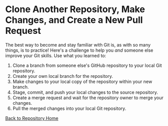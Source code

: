 # Clone Another Repository, Make Changes, and Create a New Pull Request

The best way to become and stay familiar with Git is, as with so many things, is to practice! Here's a challenge to help you _and_ someone else improve your Git skills. Use what you learned to:

1. Clone a branch from someone else's GitHub repository to your local Git repository.
2. Create your own local branch for the repository.
3. Make changes to your local copy of the repository within your new branch.
4. Stage, commit, and push your local changes to the source repository.
5. Create a merge request and wait for the repository owner to merge your changes.
6. Pull the merged changes into your local Git repository.

[Back to Repository Home](../index.md "Back to Repository Home")
